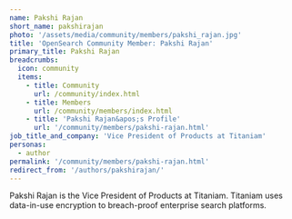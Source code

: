 ```yaml
---
name: Pakshi Rajan
short_name: pakshirajan
photo: '/assets/media/community/members/pakshi_rajan.jpg'
title: 'OpenSearch Community Member: Pakshi Rajan'
primary_title: Pakshi Rajan
breadcrumbs:
  icon: community
  items:
    - title: Community
      url: /community/index.html
    - title: Members
      url: /community/members/index.html
    - title: 'Pakshi Rajan&apos;s Profile'
      url: '/community/members/pakshi-rajan.html'
job_title_and_company: 'Vice President of Products at Titaniam'
personas:
  - author
permalink: '/community/members/pakshi-rajan.html'
redirect_from: '/authors/pakshirajan/'
---
```


Pakshi Rajan is the Vice President of Products at Titaniam. Titaniam uses data-in-use encryption to breach-proof enterprise search platforms.
